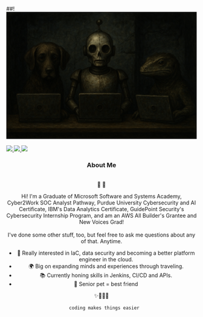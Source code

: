 ##!![Header](./github-header-image.png)

<a href="https://discord.com/channels/@toutbien"><img src="https://img.shields.io/badge/Discord-7289DA?style=for-the-badge&logo=discord&logoColor=white" /> </a>
<a href="mailto:toutbien@protonmail.com"><img src="https://img.shields.io/badge/ProtonMail-8B89CC?style=for-the-badge&logo=protonmail&logoColor=white" /> </a>
<a href="https://bit.ly/3Gt8Srb"><img src="https://img.shields.io/badge/website-000000?style=for-the-badge&logo=About.me&logoColor=white" /> </a>

<center>
<head>
    <h3>About Me</h3>
    <br>🚧 🚧</div>
    <div class="about-me">
        <p>Hi! I'm a Graduate of Microsoft Software and Systems Academy, Cyber2Work SOC Analyst Pathway, Purdue University Cybersecurity and AI Certificate, IBM's Data Analytics Certificate, GuidePoint Security's Cybersecurity Internship Program, and am an AWS All Builder's Grantee and New Voices Grad!<br>
 <br> I've done some other stuff, too, but feel free to ask me questions about any of that. Anytime.<br>
<p></p>
        <ul>
            <li>🌟 Really interested in IaC, data security and becoming a better platform engineer in the cloud.</li>
            <li>🌍 Big on expanding minds and experiences through traveling.</li>
            <li>📚 Currently honing skills in Jenkins, CI/CD and APIs.</li>
            <li>🐾 Senior pet = best friend </li>
        </ul>
        <div class="emoji">✨🌈🚀🎉</div>
    </div>

      coding makes things easier
</body>
</html>

